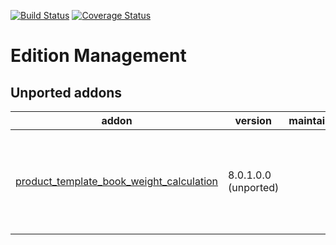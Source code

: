 [![Build Status](https://travis-ci.org/OCA/edition-mgmt.svg?branch=9.0)](https://travis-ci.org/OCA/edition-mgmt)
[![Coverage Status](https://coveralls.io/repos/OCA/edition-mgmt/badge.png?branch=9.0)](https://coveralls.io/r/OCA/edition-mgmt?branch=9.0)

# Edition Management

[//]: # (addons)

Unported addons
---------------
addon | version | maintainers | summary
--- | --- | --- | ---
[product_template_book_weight_calculation](product_template_book_weight_calculation/) | 8.0.1.0.0 (unported) |  | This module permits to calculate the weight of a book.

[//]: # (end addons)
